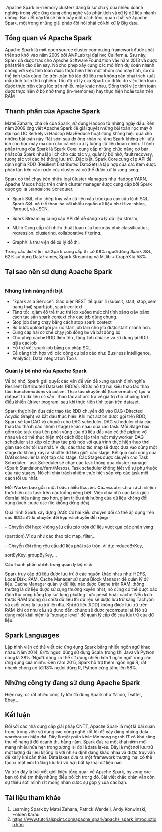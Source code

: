 <div class="md-contents article-content__body my-2 flex-fill"><p><img src="https://viblo.asia/uploads/e458bfb3-2876-490e-8456-d1b03f87600c.jpg" alt="" data-src="https://viblo.asia/uploads/e458bfb3-2876-490e-8456-d1b03f87600c.jpg" data-zoom-src="https://viblo.asia/uploads/e458bfb3-2876-490e-8456-d1b03f87600c.jpg" srcset="https://viblo.asia/uploads/e458bfb3-2876-490e-8456-d1b03f87600c.jpg" class="medium-zoom-image" lazy="loaded">
Apache Spark in-memory clusters đang là sự chú ý của nhiều doanh nghiệp trong việc ứng dụng công nghệ vào phân tích và xử lý dữ liệu nhanh chóng. Bài viết này tôi sẽ trình bày một cách tổng quan nhất về Apache Spark, một trong những giải pháp đòi hỏi phải có khi xử lý Big data.</p>
<h2 id="_tong-quan-ve-apache-spark-0">Tổng quan về Apache Spark</h2>
<p>Apache Spark là một open source cluster computing framework được phát triển sơ khởi vào năm 2009 bởi AMPLab tại đại học California. Sau này, Spark đã được trao cho Apache Software Foundation vào năm 2013 và được phát triển cho đến nay. Nó cho phép xây dựng các mô hình dự đoán nhanh chóng với việc tính toán được thực hiện trên một nhóm các máy tính, có có thể tính toán cùng lúc trên toàn bộ tập dữ liệu mà không cần phải trích xuất mẫu tính toán thử nghiệm. Tốc độ xử lý của Spark có được do việc tính toán được thực hiện cùng lúc trên nhiều máy khác nhau. Đồng thời việc tính toán được thực hiện ở bộ nhớ trong (in-memories) hay thực hiện hoàn toàn trên RAM.</p>
<h2 id="_thanh-phan-cua-apache-spark-1">Thành phần của Apache Spark</h2>
<p>Matei Zaharia, cha đẻ của Spark, sử dụng Hadoop từ những ngày đầu. Đến năm 2009 ông viết Apache Spark để giải quyết những bài toán học máy ở đại học UC Berkely vì Hadoop MapReduce hoạt động không hiệu quả cho những bài toán này. Rất sớm sau đó ông nhận ra rằng Spark không chỉ hữu ích cho học máy mà còn cho cả việc xử lý luồng dữ liệu hoàn chỉnh.<img src="https://viblo.asia/uploads/c3ff2905-9c18-40cf-9319-c4ebcd2acdb2.jpg" alt="" data-src="https://viblo.asia/uploads/c3ff2905-9c18-40cf-9319-c4ebcd2acdb2.jpg" data-zoom-src="https://viblo.asia/uploads/c3ff2905-9c18-40cf-9319-c4ebcd2acdb2.jpg" srcset="https://viblo.asia/uploads/c3ff2905-9c18-40cf-9319-c4ebcd2acdb2.jpg" class="medium-zoom-image" lazy="loaded">
Thành phần trung của Spark là Spark Core: cung cấp những chức năng cơ bản nhất của Spark như lập lịch cho các tác vụ, quản lý bộ nhớ, fault recovery, tương tác với các hệ thống lưu trữ…Đặc biệt, Spark Core cung cấp API để định nghĩa RDD (Resilient Distributed DataSet) là tập hợp của các item được phân tán trên các node của cluster và có thể được xử lý song song.</p>
<p>Spark có thể chạy trên nhiều loại Cluster Managers như Hadoop YARN, Apache Mesos hoặc trên chính cluster manager được cung cấp bởi Spark được gọi là Standalone Scheduler.</p>
<ul>
<li>
<p>Spark SQL cho phép truy vấn dữ liệu cấu trúc qua các câu lệnh SQL. Spark SQL có thể thao tác với nhiều nguồn dữ liệu như Hive tables, Parquet, và JSON.</p>
</li>
<li>
<p>Spark Streaming cung cấp API để dễ dàng xử lý dữ liệu stream,</p>
</li>
<li>
<p>MLlib Cung cấp rất nhiều thuật toán của học máy như: classification, regression, clustering, collaborative filtering…</p>
</li>
<li>
<p>GraphX là thư viện để xử lý đồ thị.</p>
</li>
</ul>
<p>Trong các thư viện mà Spark cung cấp thì có 69% người dùng Spark SQL, 62% sử dụng DataFrames, Spark Streaming và MLlib + GraphX là 58%</p>
<h2 id="_tai-sao-nen-su-dung-apache-spark-2">Tại sao nên sử dụng Apache Spark</h2>
<p><img src="https://viblo.asia/uploads/29e210c9-f124-455e-8e9b-31eece7fe623.jpg" alt="" data-src="https://viblo.asia/uploads/29e210c9-f124-455e-8e9b-31eece7fe623.jpg" data-zoom-src="https://viblo.asia/uploads/29e210c9-f124-455e-8e9b-31eece7fe623.jpg" srcset="https://viblo.asia/uploads/29e210c9-f124-455e-8e9b-31eece7fe623.jpg" class="medium-zoom-image" lazy="loaded"></p>
<h3 id="_nhung-tinh-nang-noi-bat-3">Những tính năng nổi bật</h3>
<ul>
<li>“Spark as a Service”: Giao diện REST để quản lí (submit, start, stop, xem trạng thái) spark job, spark context</li>
<li>Tăng tốc, giảm độ trễ thực thi job xuống mức chỉ tính bằng giây bằng cách tạo sẵn spark context cho các job dùng chung.</li>
<li>Stop job đang chạy bằng cách stop spark context</li>
<li>Bỏ bước upload gói jar lúc start job làm cho job được start nhanh hơn.</li>
<li>Cung cấp hai cơ chế chạy job đồng bộ và bất đồng bộ</li>
<li>Cho phép cache RDD theo tên , tăng tính chia sẻ và sử dụng lại RDD giữa các job</li>
<li>Hỗ trợ viết spark job bằng cú pháp SQL</li>
<li>Dễ dàng tích hợp với các công cụ báo cáo như: Business Intelligence, Analytics, Data Integration Tools</li>
</ul>
<h3 id="_quan-ly-bo-nho-cua-apache-spark-4">Quản lý bộ nhớ của Apache Spark</h3>
<p>Về bộ nhớ, Spark giải quyết các vấn đề vấn đề xung quanh định nghĩa Resilient Distributed Datasets (RDDs). RDDs hỗ trợ hai kiểu thao tác thao tác: transformations và action. Thao tác chuyển đổi(tranformation) tạo ra dataset từ dữ liệu có sẵn. Thao tác actions trả về giá trị cho chương trình điều khiển (driver program) sau khi thực hiện tính toán trên dataset.</p>
<p>Spark thực hiện đưa các thao tác RDD chuyển đổi vào DAG (Directed Acyclic Graph) và bắt đầu thực hiện. Khi một action được gọi trên RDD, Spark sẽ tạo DAG và chuyển cho DAG scheduler. DAG scheduler chia các thao tác thành các nhóm (stage) khác nhau của các task. Mỗi Stage bao gồm các task dựa trên phân vùng của dữ liệu đầu vào có thể pipline với nhau và có thể thực hiện một cách độc lập trên một máy worker. DAG scheduler sắp xếp các thao tác phù hợp với quá trình thực hiện theo thời gian sao cho tối ưu nhất. Ví dụ: các thao tác map sẽ được đưa vào cùng một stage do không xảy ra shuffle dữ liệu giữa các stage. Kết quả cuối cùng của DAG scheduler là một tập các stage. Các Stages được chuyển cho Task Scheduler. Task Scheduler sẽ chạy các task thông qua cluster manager (Spark Standalone/Yarn/Mesos). Task scheduler không biết về sự phụ thuộc của các stages. Nó chỉ chịu trách nhiệm thực hiện sắp xếp các task một cách tối ưu nhất.</p>
<p>Mỗi Worker bao gồm một hoặc nhiều Excuter. Các excuter chịu trách nhiệm thực hiện các task trên các luồng riêng biệt. Việc chia nhỏ các task giúp đem lại hiệu năng cao hơn, giảm thiểu ảnh hưởng của dữ liệu không đối xứng (kích thước các file không đồng đều).</p>
<p>Quá trình Spark xây dựng DAG: Có hai kiểu chuyển đổi có thể áp dụng trên các RDDs đó là chuyển đổi hẹp và chuyển đổi rộng:</p>
<p>– Chuyển đổi hẹp: không yêu cầu xáo trộn dữ liệu vượt qua các phân vùng</p>
<p>(partition).Ví dụ như các thao tác map, filter,..</p>
<p>– Chuyển đổi rộng yêu cầu dữ liệu phải xáo trộn. Ví dụ: reduceByKey,</p>
<p>sortByKey, groupByKey,…</p>
<p>Các thành phần chính trong quản lý bộ nhớ:</p>
<p>Spark truy cập dữ liệu được lưu trữ ở các nguồn khác nhau như: HDFS, Local Disk, RAM. Cache Manager sử dụng Block Manager để quản lý dữ liệu. Cache Manager quản lý dữ liệu nào được Cache trên RAM, thông thường là dữ liệu được sử dụng thường xuyên nhất, nó cũng có thể được xác định thủ công bằng tay sử dụng phương thức persit hoặc cache. Nếu kích thước RAM không đủ chứa dữ liệu thì dữ liệu sẽ được lưu trữ sang Tachyon và cuối cùng là lưu trữ lên đĩa. Khi dữ liệu(RDD) không được lưu trữ trên RAM, khi có nhu cầu sử dụng đến, chúng sẽ được recompute lại. Nó sử dụng một khái niệm là “storage level” để quản lý cấp độ của lưu trữ của dữ liệu.</p>
<h2 id="_spark-languages-5">Spark Languages</h2>
<p>Lập trình viên có thể viết các ứng dụng Spark bằng nhiều ngôn ngữ khác nhau. Năm 2014, 84% người dùng sử dụng Scala, trong khi Java và Python cùng là 38% (Người dùng có thể sử dụng nhiều hơn 1 ngôn ngữ trong các ứng dụng của mình). Đến năm 2015, Spark hỗ trợ thêm ngôn ngữ R, rất nhanh chóng có tới 18% người dùng R, Python cũng tăng lên 58%.<img src="https://viblo.asia/uploads/d1771afd-6556-4e39-8b93-dc85f44a692d.jpg" alt="" data-src="https://viblo.asia/uploads/d1771afd-6556-4e39-8b93-dc85f44a692d.jpg" data-zoom-src="https://viblo.asia/uploads/d1771afd-6556-4e39-8b93-dc85f44a692d.jpg" srcset="https://viblo.asia/uploads/d1771afd-6556-4e39-8b93-dc85f44a692d.jpg" class="medium-zoom-image" lazy="loaded"></p>
<h2 id="_nhung-cong-ty-dang-su-dung-apache-spark-6">Những công ty đang sử dụng Apache Spark</h2>
<p>Hiện nay, có rất nhiều công ty lớn đã dùng Spark  như Yahoo, Twitter, Ebay....
<img src="https://viblo.asia/uploads/fdac5aee-56e7-4a29-83f8-edc8dff6b9c8.jpg" alt="" data-src="https://viblo.asia/uploads/fdac5aee-56e7-4a29-83f8-edc8dff6b9c8.jpg" data-zoom-src="https://viblo.asia/uploads/fdac5aee-56e7-4a29-83f8-edc8dff6b9c8.jpg" srcset="https://viblo.asia/uploads/fdac5aee-56e7-4a29-83f8-edc8dff6b9c8.jpg" class="medium-zoom-image" lazy="loaded"></p>
<h2 id="_ket-luan-7">Kết luận</h2>
<p>Đối với các nhà cung cấp giải pháp CNTT, Apache Spark là một lá bài quan trọng trong việc sử dụng các công nghệ cốt lõi để xây dựng những data warehouses hiện đại. Đây là một phân khúc lớn trong ngành IT có khả năng thu về hàng tỉ đô doanh thu hằng năm. Spark đưa ra một khái niệm mới mang nhiều hứa hẹn trong tương lai đó là data lakes. Đây là một nơi lưu trữ một lượng dữ liệu khổng lồ với nhiều định dạng khác nhau và được truy vấn để xử lý khi cần thiết. Data lakes đưa ra một framework thương mại có thể tạo ra một môi trường lưu trữ vô hạn bất kỳ loại dữ liệu nào</p>
<p>Và trên đây là bài viết giới thiệu tổng quan về Apache Spark, hy vọng các bạn có thể tìm thấy những điều bổ ích trong đó. Bài viết chắc chắn vẫn còn sự thiếu sót, mình rất mong nhận được sự góp ý của các bạn.</p>
<h2 id="_tai-lieu-tham-khao-8">Tài liệu tham khảo</h2>
<ol>
<li>Learning Spark by Matei Zaharia, Patrick Wendell, Andy Konwinski, Holden Karau</li>
<li><a href="https://www.tutorialspoint.com/apache_spark/apache_spark_introduction.htm" target="_blank">https://www.tutorialspoint.com/apache_spark/apache_spark_introduction.htm</a></li>
</ol>
</div>
